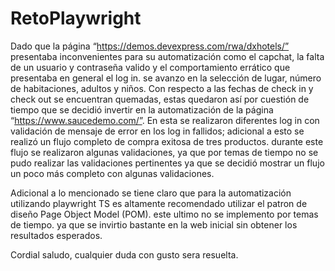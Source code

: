 # RetoPlaywright

Dado que la página “https://demos.devexpress.com/rwa/dxhotels/” presentaba inconvenientes para su automatización como el capchat, la falta de un usuario y contraseña valido 
y el comportamiento errático que presentaba en general el log in. se avanzo en la selección de lugar, número de habitaciones, adultos y niños. 
Con respecto a las fechas de check in y check out se encuentran quemadas, estas quedaron así por cuestión de tiempo que se decidió invertir en 
la automatización de la página “https://www.saucedemo.com/”. En esta se realizaron diferentes log in con validación de mensaje de error en los log in fallidos; 
adicional a esto se realizó un flujo completo de compra exitosa de tres productos. durante este flujo se realizaron algunas validaciones, ya que por temas de tiempo 
no se pudo realizar las validaciones pertinentes ya que se decidió mostrar un flujo un poco más completo con algunas validaciones.


Adicional a lo mencionado se tiene claro que para la automatización utilizando playwright TS es altamente recomendado utilizar el patron de diseño 
Page Object Model (POM). este ultimo no se implemento por temas de tiempo. ya que se invirtio bastante en la web inicial sin obtener los 
resultados esperados.

Cordial saludo, cualquier duda con gusto sera resuelta.
